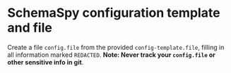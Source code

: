 # SchemaSpy configuration template and file
Create a file `config.file` from the provided `config-template.file`, filling in all information marked `REDACTED`. **Note: Never track your `config.file` or other sensitive info in git**.